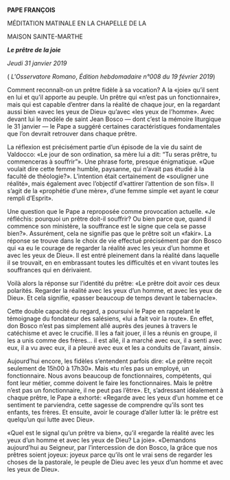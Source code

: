 **PAPE FRANÇOIS**

MÉDITATION MATINALE EN LA CHAPELLE DE LA

MAISON SAINTE-MARTHE

***Le prêtre de la joie***

*Jeudi 31 janvier 2019*

( *L'Osservatore Romano*, *Édition hebdomadaire n°008 du 19 février 2019*)

Comment reconnaît-on un prêtre fidèle à sa vocation? A la «joie» qu’il sent en lui et qu’il apporte au peuple. Un prêtre qui «n’est pas un fonctionnaire», mais qui est capable d’entrer dans la réalité de chaque jour, en la regardant aussi bien «avec les yeux de Dieu» qu’avec «les yeux de l’homme». Avec devant lui le modèle de saint Jean Bosco — dont c’est la mémoire liturgique le 31 janvier — le Pape a suggéré certaines caractéristiques fondamentales que l’on devrait retrouver dans chaque prêtre.

La réflexion est précisément partie d’un épisode de la vie du saint de Valdocco: «Le jour de son ordination, sa mère lui a dit: “Tu seras prêtre, tu commenceras à souffrir”». Une phrase forte, presque énigmatique. «Que voulait dire cette femme humble, paysanne, qui n’avait pas étudié à la faculté de théologie?». L’intention était certainement de «souligner une réalité», mais également avec l’objectif d’«attirer l’attention de son fils». Il s’agit de la «prophétie d’une mère», d’une femme simple «et ayant le cœur rempli d’Esprit».

Une question que le Pape a reproposée comme provocation actuelle. «Je réfléchis: pourquoi un prêtre doit-il souffrir? Ou bien parce que, quand il commence son ministère, la souffrance est le signe que cela se passe bien?». Assurément, cela ne signifie pas que le prêtre soit un «fakir». La réponse se trouve dans le choix de vie effectué précisément par don Bosco qui «a eu le courage de regarder la réalité avec les yeux d’un homme et avec les yeux de Dieu». Il est entré pleinement dans la réalité dans laquelle il se trouvait, en en embrassant toutes les difficultés et en vivant toutes les souffrances qui en dérivaient.

Voilà alors la réponse sur l’identité du prêtre: «Le prêtre doit avoir ces deux polarités. Regarder la réalité avec les yeux d’un homme, et avec les yeux de Dieu». Et cela signifie, «passer beaucoup de temps devant le tabernacle».

Cette double capacité du regard, a poursuivi le Pape en rappelant le témoignage du fondateur des salésiens, «lui a fait voir la route». En effet, don Bosco n’est pas simplement allé auprès des jeunes à travers le catéchisme et avec le crucifié. Il les a fait jouer, il les a réunis en groupe, il les a unis comme des frères... il est allé, il a marché avec eux, il a senti avec eux, il a vu avec eux, il a pleuré avec eux et les a conduits de l’avant, ainsi».

Aujourd’hui encore, les fidèles s’entendent parfois dire: «Le prêtre reçoit seulement de 15h00 à 17h30». Mais «tu n’es pas un employé, un fonctionnaire. Nous avons beaucoup de fonctionnaires, compétents, qui font leur métier, comme doivent le faire les fonctionnaires. Mais le prêtre n’est pas un fonctionnaire, il ne peut pas l’être». Et, s’adressant idéalement à chaque prêtre, le Pape a exhorté: «Regarde avec les yeux d’un homme et ce sentiment te parviendra, cette sagesse de comprendre qu’ils sont tes enfants, tes frères. Et ensuite, avoir le courage d’aller lutter là: le prêtre est quelqu’un qui lutte avec Dieu».

«Quel est le signal qu’un prêtre va bien», qu’il «regarde la réalité avec les yeux d’un homme et avec les yeux de Dieu? La joie». «Demandons aujourd’hui au Seigneur, par l’intercession de don Bosco, la grâce que nos prêtres soient joyeux: joyeux parce qu’ils ont le vrai sens de regarder les choses de la pastorale, le peuple de Dieu avec les yeux d’un homme et avec les yeux de Dieu».